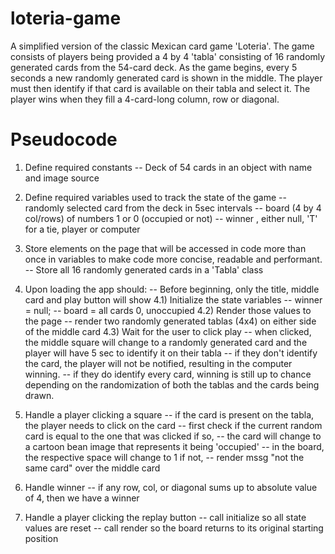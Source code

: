 # loteria-game
A simplified version of the classic Mexican card game 'Loteria'. The game consists of players being provided a 4 by 4 'tabla' consisting of 16 randomly generated cards from the 54-card deck. As the game begins, every 5 seconds a new randomly generated card is shown in the middle. The player must then identify if that card is available on their tabla and select it. The player wins when they fill a 4-card-long column, row or diagonal. 

# Pseudocode

1) Define required constants
-- Deck of 54 cards in an object with name and image source 

2) Define required variables used to track the state of the game
-- randomly selected card from the deck in 5sec intervals
-- board (4 by 4 col/rows) of numbers 1 or 0 (occupied or not)
-- winner , either null, 'T' for a tie, player or computer

3) Store elements on the page that will be accessed in code more than once in variables to make code more concise, readable and performant.
-- Store all 16 randomly generated cards in a 'Tabla' class

4) Upon loading the app should:
    -- Before beginning, only the title, middle card and play button will show
  4.1) Initialize the state variables
    -- winner = null;
    -- board = all cards 0, unoccupied
  4.2) Render those values to the page
    -- render two randomly generated tablas (4x4) on either side of the middle card
  4.3) Wait for the user to click play
    -- when clicked, the middle square will change to a randomly generated card and the player will have 5 sec to identify it on their tabla
    -- if they don't identify the card, the player will not be notified, resulting in the computer winning.
    -- if they do identify every card, winning is still up to chance depending on the randomization of both the tablas and the cards being drawn.

5) Handle a player clicking a square
    -- if the card is present on the tabla, the player needs to click on the card
        -- first check if the current random card is equal to the one that was clicked
        if so, 
        -- the card will change to a cartoon bean image that represents it being 'occupied'
        -- in the board, the respective space will change to 1
        if not, 
        -- render mssg "not the same card" over the middle card

6) Handle winner 
   -- if any row, col, or diagonal sums up to absolute value of 4, then we have a winner

7) Handle a player clicking the replay button
    -- call initialize so all state values are reset
    -- call render so the board returns to its original starting position 
